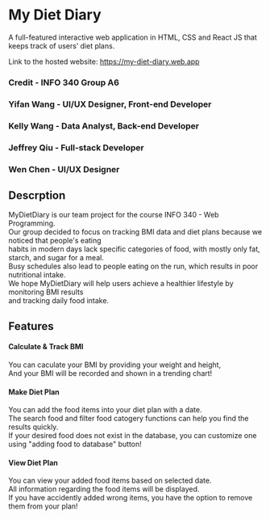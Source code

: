 # My Diet Diary
A full-featured interactive web application in HTML, CSS and React JS that keeps track of users’ diet plans.

Link to the hosted website: https://my-diet-diary.web.app

### Credit - INFO 340 Group A6
### Yifan Wang - UI/UX Designer, Front-end Developer
### Kelly Wang - Data Analyst, Back-end Developer
### Jeffrey Qiu - Full-stack Developer
### Wen Chen - UI/UX Designer

## Descrption 
MyDietDiary is our team project for the course INFO 340 - Web Programming.  
Our group decided to focus on tracking BMI data and diet plans because we noticed that people's eating  
habits in modern days lack specific categories of food, with mostly only fat, starch, and sugar for a meal.  
Busy schedules also lead to people eating on the run, which results in poor nutritional intake.  
We hope MyDietDiary will help users achieve a healthier lifestyle by monitoring BMI results  
and tracking daily food intake.  

## Features
#### Calculate & Track BMI  
You can caculate your BMI by providing your weight and height,  
And your BMI will be recorded and shown in a trending chart!  
#### Make Diet Plan
You can add the food items into your diet plan with a date.  
The search food and filter food catogery functions can help you find the results quickly.  
If your desired food does not exist in the database, you can customize one using "adding food to database" button!  
#### View Diet Plan
You can view your added food items based on selected date.  
All information regarding the food items will be displayed.  
If you have accidently added wrong items, you have the option to remove them from your plan!  
